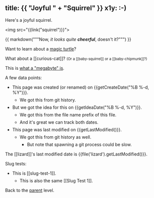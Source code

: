 title: {{ "Joyful " + "Squirrel" }}
x1y: :-)
---

Here's a joyful squirrel.

<img src="{{link("squirrel")}}">

{{ markdown("""Now, _it looks quite **cheerful**_, doesn't it?""") }}

Want to learn about a [magic turtle]({{link("magic-turtle")}})?

What about a [[curious-cat]]? <small>(Or a [[baby-squirrel]] or a [[baby-chipmunk]]?)</small>

This is [what a "megabyte" is]({{link("just_a_test")}}).

<style>li { margin-top: 0.5em; }</style>

A few data points:
  * This page was created (or renamed) on {{getCreateDate("%B %-d, %Y")}}.
      * We got this from git history.
  * But we got the idea for this on {{getIdeaDate("%B %-d, %Y")}}.
      * We got this from the file name prefix of this file.
      * And it's great we can track both dates.
  * This page was last modified on {{getLastModified()}}.
    - We got this from git history as well.
        - But note that spawning a git process could be slow.

The [[lizard]]'s last modified date is {{file('lizard').getLastModified()}}.

Slug tests:
* This is [[slug-test-1]].
    * This is also the same [[Slug Test 1]].

Back to the [parent](..) level.

